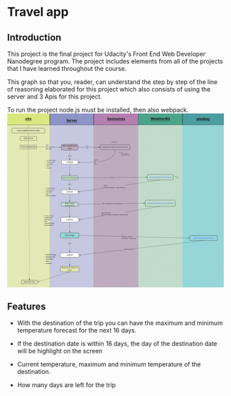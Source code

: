 # Travel app


 ## Introduction 

This project is the final project for Udacity's Front End Web Developer Nanodegree program. The project includes elements from all of the projects that I have learned throughout the course. 
 
This graph so that you, reader, can understand the step by step of the line of reasoning elaborated for this project which also consists of using the server and 3 Apis for this project.

To run the project node.js must be installed, then also webpack.
![flwochart](./src/client/styles/grafico.jpg)


## Features

* With the destination of the trip you can have the maximum and minimum temperature forecast for the next 16 days.

* If the destination date is within 16 days, the day of the destination date will be highlight on the screen

* Current temperature, maximum and minimum temperature of the destination.

* How many days are left for the trip
